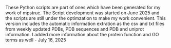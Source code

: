 These Python scripts are part of ones which have been generated for my work of mpstruc. 
The Script development was started on June 2025 and the scripts are still under the optimzation to make my work convenient. 
This version includes the automatic information extration as the csv and txt files from weekly updated PDBs, PDB sequences and PDB and uniprot information. I added more information about the protein function and GO terms as well - July 16, 2025
